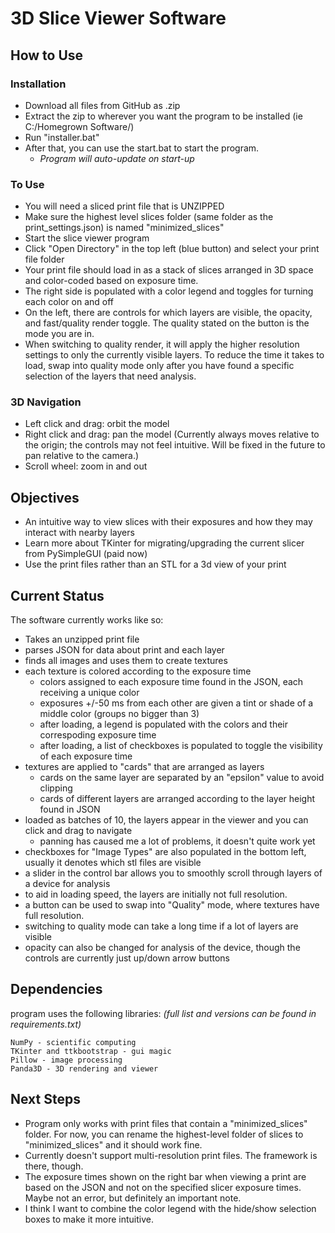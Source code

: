 # 3D Slice Viewer Software

## How to Use

### Installation
- Download all files from GitHub as .zip
- Extract the zip to wherever you want the program to be installed (ie C:/Homegrown Software/)
- Run "installer.bat"
- After that, you can use the start.bat to start the program.
	- *Program will auto-update on start-up*
### To Use
- You will need a sliced print file that is UNZIPPED
- Make sure the highest level slices folder (same folder as the print_settings.json) is named "minimized_slices"
- Start the slice viewer program
- Click "Open Directory" in the top left (blue button) and select your print file folder
- Your print file should load in as a stack of slices arranged in 3D space and color-coded based on exposure time.
- The right side is populated with a color legend and toggles for turning each color on and off
- On the left, there are controls for which layers are visible, the opacity, and fast/quality render toggle. The quality stated on the button is the mode you are in.
- When switching to quality render, it will apply the higher resolution settings to only the currently visible layers. To reduce the time it takes to load, swap into quality mode only after you have found a specific selection of the layers that need analysis.
### 3D Navigation
- Left click and drag: orbit the model
- Right click and drag: pan the model (Currently always moves relative to the origin; the controls may not feel intuitive. Will be fixed in the future to pan relative to the camera.)
- Scroll wheel: zoom in and out

## Objectives

- An intuitive way to view slices with their exposures and how they may interact with nearby layers
- Learn more about TKinter for migrating/upgrading the current slicer from PySimpleGUI (paid now)
- Use the print files rather than an STL for a 3d view of your print

## Current Status

The software currently works like so:
- Takes an unzipped print file
- parses JSON for data about print and each layer
- finds all images and uses them to create textures
- each texture is colored according to the exposure time
	- colors assigned to each exposure time found in the JSON, each receiving a unique color
	- exposures +/-50 ms from each other are given a tint or shade of a middle color (groups no bigger than 3)
	- after loading, a legend is populated with the colors and their correspoding exposure time
	- after loading, a list of checkboxes is populated to toggle the visibility of each exposure time
- textures are applied to "cards" that are arranged as layers
	- cards on the same layer are separated by an "epsilon" value to avoid clipping
	- cards of different layers are arranged according to the layer height found in JSON
- loaded as batches of 10, the layers appear in the viewer and you can click and drag to navigate
	- panning has caused me a lot of problems, it doesn't quite work yet
- checkboxes for "Image Types" are also populated in the bottom left, usually it denotes which stl files are visible
- a slider in the control bar allows you to smoothly scroll through layers of a device for analysis
- to aid in loading speed, the layers are initially not full resolution. 
- a button can be used to swap into "Quality" mode, where textures have full resolution. 
- switching to quality mode can take a long time if a lot of layers are visible
- opacity can also be changed for analysis of the device, though the controls are currently just up/down arrow buttons

## Dependencies

program uses the following libraries:
*(full list and versions can be found in requirements.txt)*

	NumPy - scientific computing
    TKinter and ttkbootstrap - gui magic
    Pillow - image processing
    Panda3D - 3D rendering and viewer

## Next Steps

- Program only works with print files that contain a "minimized_slices" folder. For now, you can rename the highest-level folder of slices to "minimized_slices" and it should work fine.
- Currently doesn't support multi-resolution print files. The framework is there, though.
- The exposure times shown on the right bar when viewing a print are based on the JSON and not on the specified slicer exposure times. Maybe not an error, but definitely an important note.
- I think I want to combine the color legend with the hide/show selection boxes to make it more intuitive.